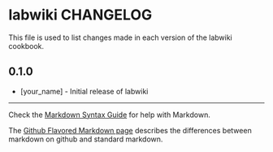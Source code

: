 labwiki CHANGELOG
=================

This file is used to list changes made in each version of the labwiki cookbook.

0.1.0
-----
- [your_name] - Initial release of labwiki

- - -
Check the [Markdown Syntax Guide](http://daringfireball.net/projects/markdown/syntax) for help with Markdown.

The [Github Flavored Markdown page](http://github.github.com/github-flavored-markdown/) describes the differences between markdown on github and standard markdown.

